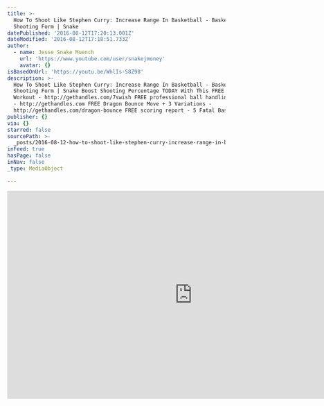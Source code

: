 ```yaml
---
title: >-
  How To Shoot Like Stephen Curry: Increase Range In Basketball - Basketball
  Shooting Form | Snake
datePublished: '2016-08-12T17:20:13.001Z'
dateModified: '2016-08-12T17:18:51.733Z'
author:
  - name: Jesse Snake Muench
    url: 'https://www.youtube.com/user/snakejmoney'
    avatar: {}
isBasedOnUrl: 'https://youtu.be/WhlIs-S8Z98'
description: >-
  How To Shoot Like Stephen Curry: Increase Range In Basketball - Basketball
  Shooting Form | Snake Boost Shooting Percentage TODAY With This FREE Shooting
  Workout - http://gethandles.com/7swish FREE professional ball handling workout
  - http://gethandles.com FREE Dragon Bounce Move + 3 Variations -
  http://gethandles.com/dragon-bounce FREE scoring report - 5 Fatal Basketball
publisher: {}
via: {}
starred: false
sourcePath: >-
  _posts/2016-08-12-how-to-shoot-like-stephen-curry-increase-range-in-basketbal.md
inFeed: true
hasPage: false
inNav: false
_type: MediaObject

---
```

<iframe src="https://cdn.embedly.com/widgets/media.html?src=https%3A%2F%2Fwww.youtube.com%2Fembed%2FWhlIs-S8Z98%3Ffeature%3Doembed&amp;url=http%3A%2F%2Fwww.youtube.com%2Fwatch%3Fv%3DWhlIs-S8Z98&amp;image=https%3A%2F%2Fi.ytimg.com%2Fvi%2FWhlIs-S8Z98%2Fhqdefault.jpg&amp;key=b7d04c9b404c499eba89ee7072e1c4f7&amp;type=text%2Fhtml&amp;schema=youtube" width="854" height="480" scrolling="no" frameborder="0" allowfullscreen="" style=""></iframe>